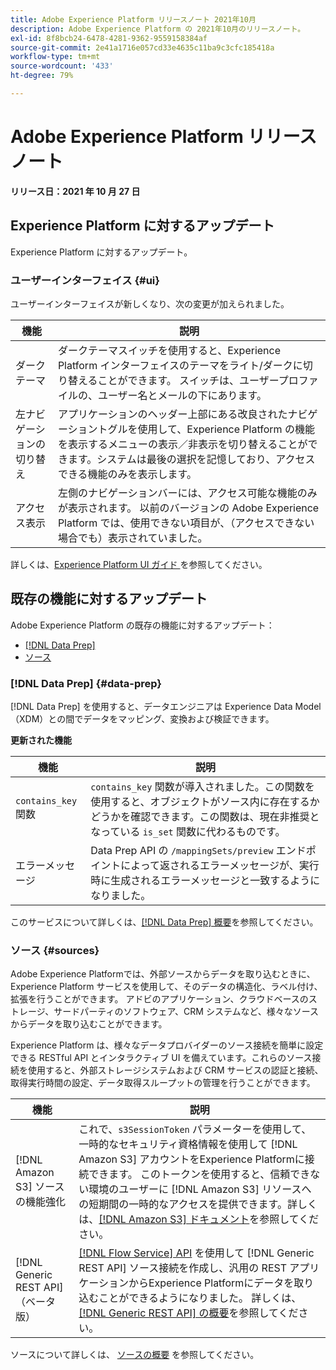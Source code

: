 ```yaml
---
title: Adobe Experience Platform リリースノート 2021年10月
description: Adobe Experience Platform の 2021年10月のリリースノート。
exl-id: 8f8bcb24-6478-4281-9362-9559158384af
source-git-commit: 2e41a1716e057cd33e4635c11ba9c3cfc185418a
workflow-type: tm+mt
source-wordcount: '433'
ht-degree: 79%

---
```


# Adobe Experience Platform リリースノート

**リリース日：2021 年 10 月 27 日**

## Experience Platform に対するアップデート

Experience Platform に対するアップデート。

### ユーザーインターフェイス {#ui}

ユーザーインターフェイスが新しくなり、次の変更が加えられました。

| 機能 | 説明 |
| --- | --- |
| ダークテーマ | ダークテーマスイッチを使用すると、Experience Platform インターフェイスのテーマをライト/ダークに切り替えることができます。 スイッチは、ユーザープロファイルの、ユーザー名とメールの下にあります。 |
| 左ナビゲーションの切り替え | アプリケーションのヘッダー上部にある改良されたナビゲーショントグルを使用して、Experience Platform の機能を表示するメニューの表示／非表示を切り替えることができます。システムは最後の選択を記憶しており、アクセスできる機能のみを表示します。 |
| アクセス表示 | 左側のナビゲーションバーには、アクセス可能な機能のみが表示されます。 以前のバージョンの Adobe Experience Platform では、使用できない項目が、（アクセスできない場合でも）表示されていました。 |

詳しくは、[Experience Platform UI ガイド ](../../landing/ui-guide.md) を参照してください。

## 既存の機能に対するアップデート

Adobe Experience Platform の既存の機能に対するアップデート：

- [[!DNL Data Prep]](#data-prep)
- [ソース](#sources)

### [!DNL Data Prep] {#data-prep}

[!DNL Data Prep] を使用すると、データエンジニアは Experience Data Model（XDM）との間でデータをマッピング、変換および検証できます。

**更新された機能**

| 機能 | 説明 |
| --- | --- |
| `contains_key` 関数 | `contains_key` 関数が導入されました。この関数を使用すると、オブジェクトがソース内に存在するかどうかを確認できます。この関数は、現在非推奨となっている `is_set` 関数に代わるものです。 |
| エラーメッセージ | Data Prep API の `/mappingSets/preview` エンドポイントによって返されるエラーメッセージが、実行時に生成されるエラーメッセージと一致するようになりました。 |

このサービスについて詳しくは、[[!DNL Data Prep] 概要](../../data-prep/home.md)を参照してください。

### ソース {#sources}

Adobe Experience Platformでは、外部ソースからデータを取り込むときに、Experience Platform サービスを使用して、そのデータの構造化、ラベル付け、拡張を行うことができます。 アドビのアプリケーション、クラウドベースのストレージ、サードパーティのソフトウェア、CRM システムなど、様々なソースからデータを取り込むことができます。

Experience Platform は、様々なデータプロバイダーのソース接続を簡単に設定できる RESTful API とインタラクティブ UI を備えています。これらのソース接続を使用すると、外部ストレージシステムおよび CRM サービスの認証と接続、取得実行時間の設定、データ取得スループットの管理を行うことができます。

| 機能 | 説明 |
| --- | --- |
| [!DNL Amazon S3] ソースの機能強化 | これで、`s3SessionToken` パラメーターを使用して、一時的なセキュリティ資格情報を使用して [!DNL Amazon S3] アカウントをExperience Platformに接続できます。 このトークンを使用すると、信頼できない環境のユーザーに [!DNL Amazon S3] リソースへの短期間の一時的なアクセスを提供できます。詳しくは、[[!DNL Amazon S3] ドキュメント](../../sources/connectors/cloud-storage/s3.md#prerequisites)を参照してください。 |
| [!DNL Generic REST API]（ベータ版） | [[!DNL Flow Service] API](../../sources/tutorials/api/create/protocols/generic-rest.md) を使用して [!DNL Generic REST API] ソース接続を作成し、汎用の REST アプリケーションからExperience Platformにデータを取り込むことができるようになりました。 詳しくは、[[!DNL Generic REST API]  の概要](../../sources/connectors/protocols/generic-rest.md)を参照してください。 |

ソースについて詳しくは、 [ソースの概要](../../sources/home.md) を参照してください。
